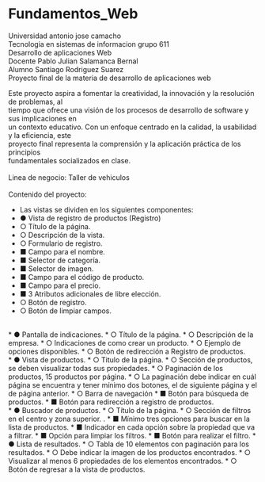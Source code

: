 # Fundamentos_Web
Universidad antonio jose camacho <br>
Tecnologia en sistemas de informacion grupo 611<br>
Desarrollo de aplicaciones Web <br>
Docente Pablo Julian Salamanca Bernal <br>
Alumno Santiago Rodriguez Suarez <br>
Proyecto final de la materia de desarrollo de aplicaciones web <br>

Este proyecto aspira a fomentar la creatividad, la innovación y la resolución de problemas, al <br>
tiempo que ofrece una visión de los procesos de desarrollo de software y sus implicaciones en <br>
un contexto educativo. Con un enfoque centrado en la calidad, la usabilidad y la eficiencia, este <br>
proyecto final representa la comprensión y la aplicación práctica de los principios <br>
fundamentales socializados en clase. <br>
<br>
Linea de negocio: Taller de vehiculos<br>
<br>
Contenido del proyecto:
* Las vistas se dividen en los siguientes componentes:
* ● Vista de registro de productos (Registro)
* ○ Título de la página.
* ○ Descripción de la vista.
* ○ Formulario de registro.
* ■ Campo para el nombre.
* ■ Selector de categoría.
* ■ Selector de imagen.
* ■ Campo para el código de producto.
* ■ Campo para el precio.
* ■ 3 Atributos adicionales de libre elección.
* ○ Botón de registro.
* ○ Botón de limpiar campos.
<br>
* ● Pantalla de indicaciones.
* ○ Título de la página.
* ○ Descripción de la empresa.
* ○ Indicaciones de como crear un producto.
* ○ Ejemplo de opciones disponibles.
* ○ Botón de redirección a Registro de productos.
<br>
* ● Vista de productos.
* ○ Titulo de la página.
* ○ Sección de productos, se deben visualizar todas sus propiedades.
* ○ Paginación de los productos, 15 productos por página.
* ○ La paginación debe indicar en cuál página se encuentra y tener mínimo dos botones, el de siguiente página y el de página anterior.
* ○ Barra de navegación
* ■ Botón para búsqueda de productos.
* ■ Botón para redirección a registro de productos.
<br>
* ● Buscador de productos.
* ○ Título de la página.
* ○ Sección de filtros en el centro y zona superior. .
* ■ Mínimo tres opciones para buscar en la lista de productos.
* ■ Indicador en cada opción sobre la propiedad que va a filtrar.
* ■ Opción para limpiar los filtros.
* ■ Botón para realizar el filtro.
* ● Lista de resultados.
* ○ Tabla de 10 elementos con paginación para los resultados.
* ○ Debe indicar la imagen de los productos encontrados.
* ○ Visualizar al menos 6 propiedades de los elementos encontrados.
* ○ Botón de regresar a la vista de productos.
